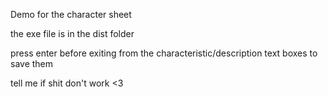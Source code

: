 Demo for the character sheet

the exe file is in the dist folder

press enter before exiting from the characteristic/description text boxes to save them

tell me if shit don't work <3
